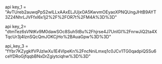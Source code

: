﻿api key_1 = 
"AvTUreb2auwqPpS2wlLLxAAxELJUjxOA5KwvmOEyaoXPNQUngJHtB9AYT3Z24NhrLJVFfxl6x1j2%2F%2FOR7t%2FM4A%3D%3D"

api key_2=
"dtmTez6sVNtKv9M0dawSOc8Suh5tBu%2Fhjrse4J7UnIGI%2FnrwJiQ2ta4XTqcUr3j4IznSQcQmJOKCjHo%2BAuaGpw%3D%3D"

api_key_3 = 
"fYbr7KZygkIfVPJzlwXu1E4VIpeKn%2FncNniLmxq1c0JCv1TG0qadpiQSSu6ceYDRoGjfqqbBNxDrZgiytciqhw%3D%3D"